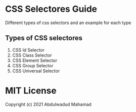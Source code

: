 # CSS Selectores Guide
Different types of css selectors and an example for each type

## Types of CSS selectores

1. CSS Id Selector
2. CSS Class Selector
3. CSS Element Selector
4. CSS Group Selector
5. CSS Universal Selector


# MIT License

Copyright (c) 2021 Abdulwadud Mahamad
